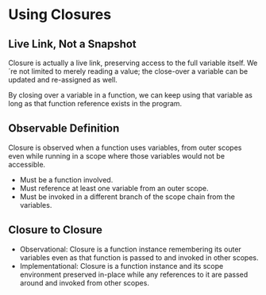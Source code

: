 # Using Closures

## Live Link, Not a Snapshot

Closure is actually a live link, preserving access to the full variable itself. We´re not limited to merely reading a value; the close-over a variable can be updated and re-assigned as well.

By closing over a variable in a function, we can keep using that variable as long as that function reference exists in the program.

## Observable Definition

Closure is observed when a function uses variables, from outer scopes even while running in a scope where those variables would not be accessible.

- Must be a function involved.
- Must reference at least one variable from an outer scope.
- Must be invoked in a different branch of the scope chain from the variables.

## Closure to Closure

- Observational: Closure is a function instance remembering its outer variables even as that function is passed to and invoked in other scopes.
- Implementational: Closure is a function instance and its scope environment preserved in-place while any references to it are passed around and invoked from other scopes.


